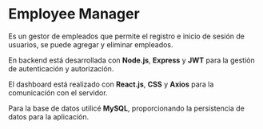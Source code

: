 <h1>Employee Manager</h1>

Es un gestor de empleados que permite el registro e inicio de sesión de usuarios, se puede agregar y eliminar empleados.

En backend está desarrollada con <strong>Node.js</strong>, <strong>Express</strong> y <strong>JWT</strong> para la gestión de autenticación y autorización.

El dashboard está realizado con <strong>React.js</strong>, <strong>CSS</strong> y <strong>Axios</strong> para la comunicación con el servidor.

Para la base de datos utilicé <strong>MySQL</strong>, proporcionando la persistencia de datos para la aplicación.
